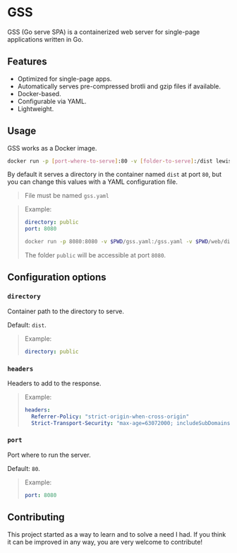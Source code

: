 # GSS

GSS (Go serve SPA) is a containerized web server for single-page applications written in Go.

## Features

- Optimized for single-page apps.
- Automatically serves pre-compressed brotli and gzip files if available.
- Docker-based.
- Configurable via YAML.
- Lightweight.

## Usage

GSS works as a Docker image.

```sh
docker run -p [port-where-to-serve]:80 -v [folder-to-serve]:/dist lewislbr/gss
```

By default it serves a directory in the container named `dist` at port `80`, but you can change this values with a YAML configuration file.

> File must be named `gss.yaml`

> Example:
>
> ```yaml
> directory: public
> port: 8080
> ```
>
> ```sh
> docker run -p 8080:8080 -v $PWD/gss.yaml:/gss.yaml -v $PWD/web/dist:/public lewislbr/gss
> ```
>
> The folder `public` will be accessible at port `8080`.

## Configuration options

### `directory`

Container path to the directory to serve.

Default: `dist`.

> Example:
>
> ```yaml
> directory: public
> ```

### `headers`

Headers to add to the response.

> Example:
>
> ```yaml
> headers:
>   Referrer-Policy: "strict-origin-when-cross-origin"
>   Strict-Transport-Security: "max-age=63072000; includeSubDomains; preload"
> ```

### `port`

Port where to run the server.

Default: `80`.

> Example:
>
> ```yaml
> port: 8080
> ```

## Contributing

This project started as a way to learn and to solve a need I had. If you think it can be improved in any way, you are very welcome to contribute!
